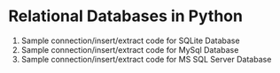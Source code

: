 # Relational Databases in Python

01. Sample connection/insert/extract code for SQLite Database
02. Sample connection/insert/extract code for MySql Database
03. Sample connection/insert/extract code for MS SQL Server Database
